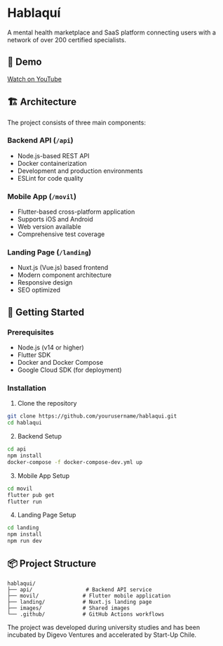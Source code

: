 # Hablaquí

A mental health marketplace and SaaS platform connecting users with a network of over 200 certified specialists.

## 🎥 Demo
[Watch on YouTube](https://www.youtube.com/watch?v=3OhoPxWkAcM)

## 🏗️ Architecture
The project consists of three main components:

### Backend API (`/api`)
- Node.js-based REST API
- Docker containerization
- Development and production environments
- ESLint for code quality

### Mobile App (`/movil`)
- Flutter-based cross-platform application
- Supports iOS and Android
- Web version available
- Comprehensive test coverage

### Landing Page (`/landing`)
- Nuxt.js (Vue.js) based frontend
- Modern component architecture
- Responsive design
- SEO optimized

## 🚀 Getting Started

### Prerequisites
- Node.js (v14 or higher)
- Flutter SDK
- Docker and Docker Compose
- Google Cloud SDK (for deployment)

### Installation

1. Clone the repository
```bash
git clone https://github.com/yourusername/hablaqui.git
cd hablaqui
```

2. Backend Setup
```bash
cd api
npm install
docker-compose -f docker-compose-dev.yml up
```

3. Mobile App Setup
```bash
cd movil
flutter pub get
flutter run
```

4. Landing Page Setup
```bash
cd landing
npm install
npm run dev
```

## 📦 Project Structure
```
hablaqui/
├── api/                 # Backend API service
├── movil/              # Flutter mobile application
├── landing/            # Nuxt.js landing page
├── images/             # Shared images
└── .github/            # GitHub Actions workflows
```

The project was developed during university studies and has been incubated by Digevo Ventures and accelerated by Start-Up Chile.